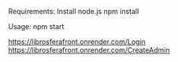 Requirements:
Install node.js
npm install

Usage:
npm start


https://librosferafront.onrender.com/Login
https://librosferafront.onrender.com/CreateAdmin